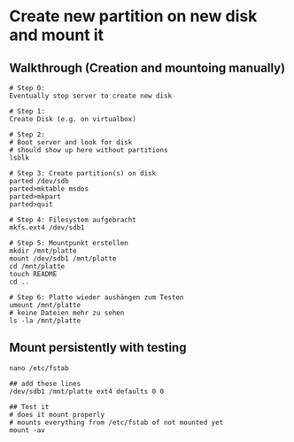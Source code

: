 # Create new partition on new disk and mount it 

## Walkthrough (Creation and mountoing manually)

```
# Step 0: 
Eventually stop server to create new disk

# Step 1:
Create Disk (e.g. on virtualbox)

# Step 2: 
# Boot server and look for disk
# should show up here without partitions 
lsblk 

# Step 3: Create partition(s) on disk 
parted /dev/sdb 
parted>mktable msdos 
parted>mkpart 
parted>quit 

# Step 4: Filesystem aufgebracht 
mkfs.ext4 /dev/sdb1 

# Step 5: Mountpunkt erstellen 
mkdir /mnt/platte 
mount /dev/sdb1 /mnt/platte 
cd /mnt/platte 
touch README 
cd ..

# Step 6: Platte wieder aushängen zum Testen 
umount /mnt/platte 
# keine Dateien mehr zu sehen 
ls -la /mnt/platte 

```

## Mount persistently with testing 

```
nano /etc/fstab
```

```
## add these lines 
/dev/sdb1 /mnt/platte ext4 defaults 0 0
```

```
## Test it
# does it mount properly 
# mounts everything from /etc/fstab of not mounted yet 
mount -av 
```

